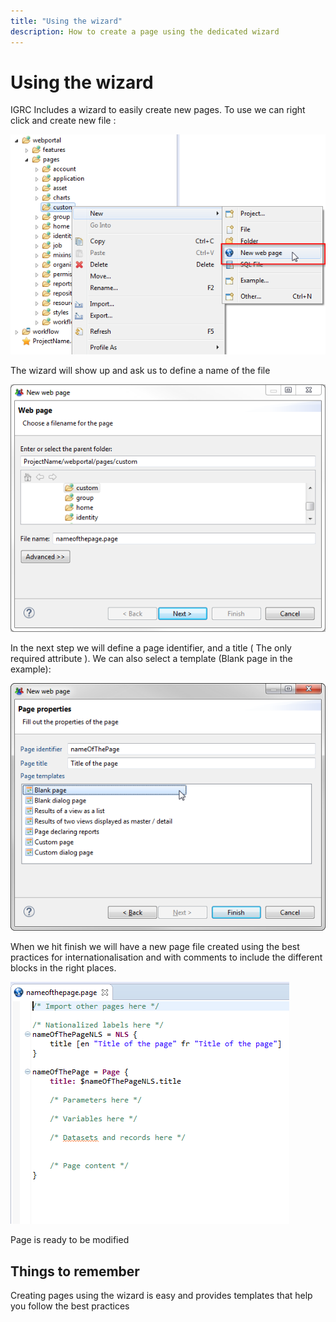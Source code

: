 ```yaml
---
title: "Using the wizard"
description: How to create a page using the dedicated wizard
---
```


# Using the wizard

IGRC Includes a wizard to easily create new pages. To use we can right click and create new file :  

![Wizard 1](./images/0501.png "Wizard 1")  

The wizard will show up and ask us to define a name of the file  

![Wizard 2](./images/0502.png "Wizard 2")  

In the next step we will define a page identifier, and a title ( The only required attribute ). We can also select a template (Blank page in the example):  

![Wizard 3](./images/0503.png "Wizard 3")  

When we hit finish we will have a new page file created using the best practices for internationalisation and with comments to include the different blocks in the right places.  

![Wizard 4](./images/0504.png "Wizard 4")  

Page is ready to be modified  

## Things to remember

Creating pages using the wizard is easy and provides templates that help you follow the best practices
